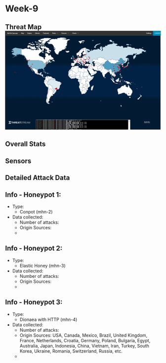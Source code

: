 # Week-9

## Threat Map ![Threat Map](https://github.com/0v3rride/Week-9/blob/master/Threat_Map.gif)
## Overall Stats ![]()
## Sensors ![]()
## Detailed Attack Data ![]()

## Info - Honeypot 1:
* Type: 
  * Conpot (mhn-2)
* Data collected:
  * Number of attacks:
  * Origin Sources:
  * 
  
## Info - Honeypot 2:
* Type:
  * Elastic Honey (mhn-3)
* Data collected:
  * Number of attacks: 
  * Origin Sources: 
  * 
  
## Info - Honeypot 3:
* Type:
  * Dionaea with HTTP (mhn-4)
* Data collected:
  * Number of attacks: 
  * Origin Sources: USA, Canada, Mexico, Brazil, United Kingdom, France, Netherlands, Croatia, Germany, Poland, Bulgaria, Egypt, Australia, Japan, Indonesia, China, Vietnam, Iran, Turkey, South Korea, Ukraine, Romania, Switzerland, Russia, etc.
  * 
  
  
  
